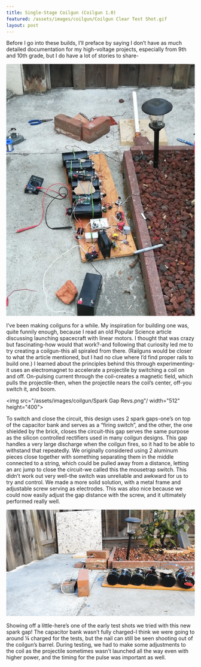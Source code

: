 ```yaml
---
title: Single-Stage Coilgun (Coilgun 1.0)
featured: /assets/images/coilgun/Coilgun Clear Test Shot.gif
layout: post
---
```


Before I go into these builds, I’ll preface by saying I don’t have as much detailed documentation for my high-voltage projects, especially from 9th and 10th grade, but I do have a lot of stories to share-

<img src="/assets/images/coilgun/Labeled.jpg"/>

<p>I’ve been making coilguns for a while. My inspiration for building one was, quite funnily enough, because I read an old Popular Science article discussing launching spacecraft with linear motors. I thought that was crazy but fascinating-how would that work?-and following that curiosity led me to try creating a coilgun-this all spiraled from there. (Railguns would be closer to what the article mentioned, but I had no clue where I’d find proper rails to build one.) I learned about the principles behind this through experimenting-it uses an electromagnet to accelerate a projectile by switching a coil on and off. On-pulsing current through the coil-creates a magnetic field, which pulls the projectile-then, when the projectile nears the coil’s center, off-you switch it, and boom.
</p>

<img src="/assets/images/coilgun/Spark Gap Revs.png"/ width="512" height="400">


<p>To switch and close the circuit, this design uses 2 spark gaps-one’s on top of the capacitor bank and serves as a “firing switch”, and the other, the one shielded by the brick, closes the circuit-this gap serves the same purpose as the silicon controlled rectifiers used in many coilgun designs. This gap handles a very large discharge when the coilgun fires, so it had to be able to withstand that repeatedly. We originally considered using 2 aluminum pieces close together with something separating them in the middle connected to a string, which could be pulled away from a distance, letting an arc jump to close the circuit-we called this the mousetrap switch. This didn’t work out very well-the switch was unreliable and awkward for us to try and control. We made a more solid solution, with a metal frame and adjustable screw serving as electrodes. This was also nice because we could now easily adjust the gap distance with the screw, and it ultimately performed really well.</p>

<img src="/assets/images/coilgun/Coilgun Clear Test Shot.gif"/>

Showing off a little-here’s one of the early test shots we tried with this new spark gap! The capacitor bank wasn’t fully charged-I think we were going to around ¼ charged for the tests, but the nail can still be seen shooting out of the coilgun’s barrel. During testing, we had to make some adjustments to the coil as the projectile sometimes wasn’t launched all the way even with higher power, and the timing for the pulse was important as well.
